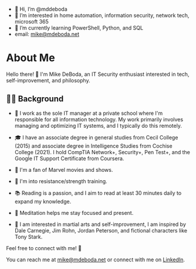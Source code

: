 - 👋 Hi, I’m @mddeboda
- 👀 I’m interested in home automation, information security, network tech, microsoft 365
- 🌱 I’m currently learning PowerShell, Python, and SQL
- email: mike@mdeboda.net
# About Me

Hello there! 👋 I'm Mike DeBoda, an IT Security enthusiast interested in tech, self-improvement, and philosophy.

## 🧑‍💻 Background

- 🏢 I work as the sole IT manager at a private school where I'm responsible for all information technology. My work primarily involves managing and optimizing IT systems, and I typically do this remotely.
- 🎓 I have an associate degree in general studies from Cecil College (2015) and  associate degree in Intelligence Studies from Cochise College (2021). I hold CompTIA Network+, Security+, Pen Test+, and the Google IT Support Certificate from Coursera.

- 🎥 I'm a fan of Marvel movies and shows.
- 💪 I'm into resistance/strength training.
- 📚 Reading is a passion, and I aim to read at least 30 minutes daily to expand my knowledge.
- 🧘 Meditation helps me stay focused and present.
- 🥋 I am interested in martial arts and self-improvement, I am inspired by Dale Carnegie, Jim Rohn, Jordan Peterson, and fictional characters like Tony Stark.

Feel free to connect with me! 🚀

You can reach me at [mike@mdeboda.net](mailto:mike@mdeboda.net) or connect with me on [LinkedIn](https://www.linkedin.com/in/michaelddeboda/).

<!---
mddeboda/mddeboda is a ✨ special ✨ repository because its `README.md` (this file) appears on your GitHub profile.
You can click the Preview link to take a look at your changes.
--->
